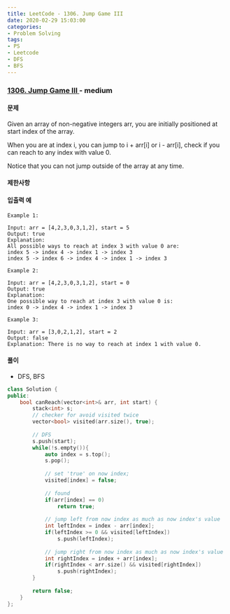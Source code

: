 ```yaml
---
title: LeetCode - 1306. Jump Game III
date: 2020-02-29 15:03:00
categories:
- Problem Solving
tags:
- PS
- Leetcode
- DFS
- BFS
---
```


### [ 1306. Jump Game III ](https://leetcode.com/problems/jump-game-iii/) - medium

#### 문제

Given an array of non-negative integers arr, you are initially positioned at start index of the array.

When you are at index i, you can jump to i + arr[i] or i - arr[i], check if you can reach to any index with value 0.

Notice that you can not jump outside of the array at any time.

#### 제한사항
  
#### 입출력 예

```
Example 1:

Input: arr = [4,2,3,0,3,1,2], start = 5
Output: true
Explanation: 
All possible ways to reach at index 3 with value 0 are: 
index 5 -> index 4 -> index 1 -> index 3 
index 5 -> index 6 -> index 4 -> index 1 -> index 3 
```
```
Example 2:

Input: arr = [4,2,3,0,3,1,2], start = 0
Output: true 
Explanation: 
One possible way to reach at index 3 with value 0 is: 
index 0 -> index 4 -> index 1 -> index 3
```
```
Example 3:

Input: arr = [3,0,2,1,2], start = 2
Output: false
Explanation: There is no way to reach at index 1 with value 0.
```

#### 풀이
  - DFS, BFS

```cpp
class Solution {
public:
    bool canReach(vector<int>& arr, int start) {
        stack<int> s;
        // checker for avoid visited twice
        vector<bool> visited(arr.size(), true);
        
        // DFS
        s.push(start);
        while(!s.empty()){
            auto index = s.top();
            s.pop();
            
            // set 'true' on now index;
            visited[index] = false;
            
            // found 
            if(arr[index] == 0)
                return true;
            
            // jump left from now index as much as now index's value 
            int leftIndex = index - arr[index];
            if(leftIndex >= 0 && visited[leftIndex])
                s.push(leftIndex);
            
            // jump right from now index as much as now index's value 
            int rightIndex = index + arr[index];
            if(rightIndex < arr.size() && visited[rightIndex])
                s.push(rightIndex);
        }
        
        return false;
    }
};
```
